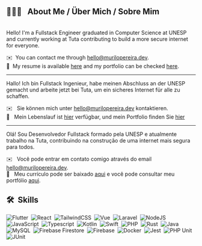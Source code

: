 ## 👨🏻‍💻 &nbsp; **About Me** / **Über Mich** / **Sobre Mim**
<br/>
Hello! I'm a Fullstack Engineer graduated in Computer Science at UNESP and currently working at Tuta contributing to build a more secure internet for everyone.  

✉️ &nbsp;You can contact me through [hello@murilopereira.dev](mailto:hello@murilopereira.dev).  
📄 &nbsp;My resume is available [here](https://murilopereira.dev/downloads/murilo_pereira_resume.pdf) and my portfolio can be checked [here](https://murilopereira.dev).

---

Hallo! Ich bin Fullstack Ingenieur, habe meinen Abschluss an der UNESP gemacht und arbeite jetzt bei Tuta, um ein sicheres Internet für alle zu schaffen.  

✉️ &nbsp; Sie können mich unter [hello@murilopereira.dev](mailto:hello@murilopereira.dev) kontaktieren.  
📄 &nbsp; Mein Lebenslauf ist [hier](https://murilopereira.dev/downloads/murilo_pereira_resume_de.pdf) verfügbar, und mein Portfolio finden Sie [hier](https://murilopereira.dev)  

---

Olá! Sou Desenvolvedor Fullstack formado pela UNESP e atualmente trabalho na Tuta, contribuindo na construção de uma internet mais segura para todos.  

✉️ &nbsp; Você pode entrar em contato comigo através do email [hello@murilopereira.dev](mailto:hello@murilopereira.dev).  
📄 &nbsp; Meu currículo pode ser baixado [aqui](https://murilopereira.dev/downloads/murilo_pereira_resume_pt.pdf) e você pode consultar meu portfólio [aqui](https://murilopereira.dev).

## 🛠 &nbsp;Skills

![Flutter](https://img.shields.io/badge/-Flutter-133f66?style=flat&logo=Flutter&logoColor=42A5F5)&nbsp;
![React](https://img.shields.io/badge/-React%20Native-133f66?style=flat&logo=React)&nbsp;
![TailwindCSS](https://img.shields.io/badge/-TailwindCSS-133f66?style=flat&logo=tailwindcss)&nbsp;
![Vue](https://img.shields.io/badge/-Vue-133f66?style=flat&logo=vuedotjs)&nbsp;
![Laravel](https://img.shields.io/badge/-Laravel-133f66?style=flat&logo=laravel)&nbsp;
![NodeJS](https://img.shields.io/badge/-NodeJS-133f66?style=flat&logo=nodedotjs)&nbsp;  
![JavaScript](https://img.shields.io/badge/-JavaScript-133f66?style=flat&logo=javascript)&nbsp;
![Typescript](https://img.shields.io/badge/-Typescript-133f66?style=flat&logo=typescript)&nbsp;
![Kotlin](https://img.shields.io/badge/-Kotlin-133f66?style=flat&logo=kotlin)&nbsp;
![Swift](https://img.shields.io/badge/-Swift-133f66?style=flat&logo=Swift)&nbsp;
![PHP](https://img.shields.io/badge/-PHP-133f66?style=flat&logo=php)&nbsp;
![Rust](https://img.shields.io/badge/-Rust-133f66?style=flat&logo=Rust)&nbsp;
![Java](https://img.shields.io/badge/-Java-133f66?style=flat&logo=openjdk&logoColor=ED8B00)&nbsp;  
![MySQL](https://img.shields.io/badge/-MySQL-133f66?style=flat&logo=mysql)&nbsp;
![Firebase Firestore](https://img.shields.io/badge/-Firestore-133f66?style=flat&logo=firebase)&nbsp;
![Firebase](https://img.shields.io/badge/-Firebase-133f66?style=flat&logo=firebase)&nbsp;
![Docker](https://img.shields.io/badge/-Docker-133f66?style=flat&logo=docker)&nbsp;
![Jest](https://img.shields.io/badge/-Jest-133f66?style=flat&logo=jest)&nbsp;
![PHP Unit](https://img.shields.io/badge/-PHP%20Unit-133f66?style=flat)&nbsp;
![JUnit](https://img.shields.io/badge/-JUnit-133f66?style=flat)&nbsp;
